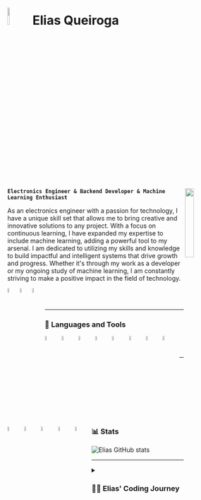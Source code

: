 # <img src="https://media4.giphy.com/media/kH1DBkPNyZPOk0BxrM/giphy.gif?cid=ecf05e4760z8d7nmi0ini0t56qrgwrdqoqfqtjhchk71utxf&rid=giphy.gif&ct=s" width="10%"> Elias Queiroga

<img align='right' src="https://media.giphy.com/media/M9gbBd9nbDrOTu1Mqx/giphy.gif" width="20%">

**`Electronics Engineer & Backend Developer & Machine Learning Enthusiast`**

As an electronics engineer with a passion for technology, I have a unique skill set that allows me to bring creative and innovative solutions to any project. With a focus on continuous learning, I have expanded my expertise to include machine learning, adding a powerful tool to my arsenal. I am dedicated to utilizing my skills and knowledge to build impactful and intelligent systems that drive growth and progress. Whether it's through my work as a developer or my ongoing study of machine learning, I am constantly striving to make a positive impact in the field of technology.

<a href="https://www.linkedin.com/in/elias-queiroga/">
  <img align="left" alt="Elias' LinkedIn" width="5%" src="https://cdn.jsdelivr.net/gh/devicons/devicon/icons/linkedin/linkedin-original.svg" />
</a>
<a href="https://www.kaggle.com/eliasqueirogavieira">
  <img align="left" alt="Elias' Kaggle" width="5%" src="https://cdn.jsdelivr.net/gh/devicons/devicon/icons/kaggle/kaggle-original.svg" />
</a>
<a href="https://hub.docker.com/u/eliasqueirogavieira">
  <img align="left" alt="Elias' Docker" width="5%" src="https://cdn.jsdelivr.net/gh/devicons/devicon/icons/docker/docker-original.svg" />
</a>
<br>
<br>

---

### 🧰 Languages and Tools

<img align="left" alt="Python" width="5%" style="padding-right:10px;padding-bottom:10px" src="https://www.svgrepo.com/show/452091/python.svg"/>
<img align="left" alt="Java" width="5%" style="padding-right:10px;padding-bottom:10px" src="https://www.svgrepo.com/show/452234/java.svg"/>
<img align="left" alt="PostgreSQL" width="5%" style="padding-right:10px;padding-bottom:10px" src="https://www.svgrepo.com/show/354200/postgresql.svg"/>
<img align="left" alt="Django" width="5%" style="padding-right:10px;padding-bottom:10px" src="https://www.svgrepo.com/show/373554/django.svg"/>
<img align="left" alt="Angular" width="5%" style="padding-right:10px;padding-bottom:10px" src="https://www.svgrepo.com/show/353396/angular-icon.svg"/>
<img align="left" alt="TensorFlow" width="5%" style="padding-right:10px;padding-bottom:10px" src="https://i.imgur.com/UPPENnF.png"/>
<img align="left" alt="PyTorch" width="5%" style="padding-right:10px;padding-bottom:10px" src="https://www.svgrepo.com/show/354240/pytorch.svg"/>
<img align="left" alt="Pandas" width="5%" style="padding-right:10px;padding-bottom:10px" src="https://i.imgur.com/8Tp5Jjq.png"/>
<img align="left" alt="Numpy" width="5%" style="padding-right:10px;padding-bottom:10px" src="https://www.svgrepo.com/show/354127/numpy.svg"/>
<img align="left" alt="OpenCV" width="5%" style="padding-right:10px;padding-bottom:10px" src="https://cdn.jsdelivr.net/gh/devicons/devicon/icons/opencv/opencv-original.svg"/>
<img align="left" alt="MATLAB" width="5%" style="padding-right:10px;padding-bottom:10px" src="https://www.svgrepo.com/show/373830/matlab.svg"/>
<img align="left" alt="Linux" width="5%" style="padding-right:10px;padding-bottom:10px" src="https://i.imgur.com/LA7TCp6.png"/>
<img align="left" alt="Git" width="5%" style="padding-right:10px;padding-bottom:10px" src="https://i.imgur.com/ARvMfFW.png"/>
<br>
<br>

---

### 📊 Stats

![Elias GitHub stats](https://github-readme-stats.vercel.app/api?username=eliasqueirogavieira&show_icons=true&theme=onedark)

<!-- ![GitHub Streak](https://streak-stats.demolab.com?user=eliasqueirogavieira&theme=gruvbox&border_radius=4.5) -->

---

<details>
 <summary><h3>👨‍💻 Elias' Coding Journey</h3></summary>
 I've had a fascination with technology since my early days learning Java and C programming in 2009. However, it wasn't until I began studying electronics engineering in 2016 that I fully immersed myself in the world of code. Over the years, I've honed my skills in C, Python, VHDL, and other programming languages, finding a particular love for Python in the realm of digital signal processing. My interest in the field only grew as I delved into machine learning and became captivated by the endless possibilities it offers. I have taken it upon myself to expand my knowledge in this field, gaining proficiency in various libraries and APIs to deliver exceptional results. Currently, I am constantly pushing myself to grow, learning new programming languages, frameworks, and technologies such as Docker, AWS, and Django. My ultimate goal is to make a significant impact in the tech industry by using my skills and passion to bring innovative solutions to life.
</details>
